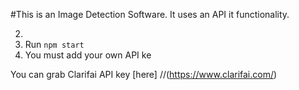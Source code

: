 #This is an Image Detection Software.
It uses an API it functionality.

2. 
3. Run `npm start`
4. You must add your own API ke

You can grab Clarifai API key [here] 
//(https://www.clarifai.com/)

